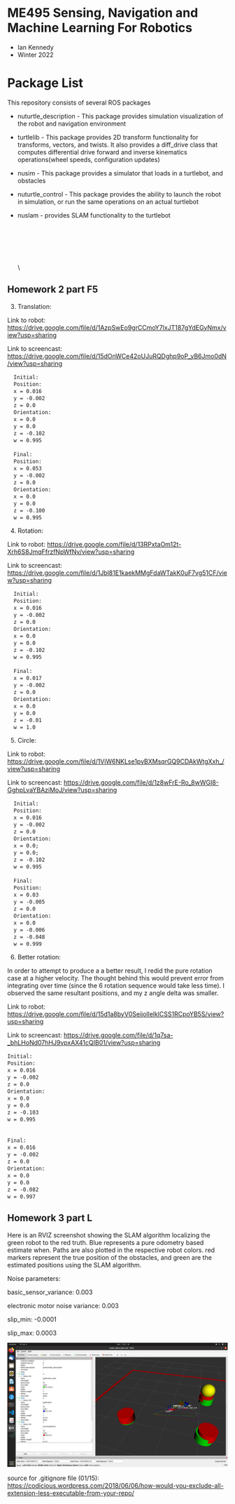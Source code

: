 # ME495 Sensing, Navigation and Machine Learning For Robotics
* Ian Kennedy
* Winter 2022



# Package List
This repository consists of several ROS packages

- nuturtle_description - This package provides simulation visualization of the robot and navigation environment

- turtlelib - This package provides 2D transform functionality for transforms, vectors, and twists. It also provides a diff_drive class that computes differential drive forward and inverse kinematics operations(wheel speeds, configuration updates)

- nusim - This package provides a simulator that loads in a turtlebot, and obstacles

- nuturtle_control - This package provides the ability to launch the robot in simulation, or run the same operations on an actual turtlebot

- nuslam - provides SLAM functionality to the turtlebot
\
\
\
\
\
\
\
\

## Homework 2 part F5

3) Translation:

Link to robot: https://drive.google.com/file/d/1AzpSwEo9grCCmoY7lxJT187gYdEGyNmx/view?usp=sharing
   
   Link to screencast: https://drive.google.com/file/d/15dOnWCe42oUJuRQDghp9oP_yB6Jmo0dN/view?usp=sharing
```
  Initial:
  Position: 
  x = 0.016
  y = -0.002
  z = 0.0
  Orientation:
  x = 0.0
  y = 0.0
  z = -0.102
  w = 0.995

  Final:
  Position:
  x = 0.053
  y = -0.002
  z = 0.0
  Orientation:
  x = 0.0
  y = 0.0
  z = -0.100
  w = 0.995
```

4) Rotation:

Link to robot: https://drive.google.com/file/d/13RPxtaOm12t-Xrh6S8JmqFfrzfNpWfNv/view?usp=sharing
   
   Link to screencast: https://drive.google.com/file/d/1Jbl81E1kaekMMgFdaWTakK0uF7vg51CF/view?usp=sharing
```
  Initial:
  Position:
  x = 0.016
  y = -0.002
  z = 0.0
  Orientation:
  x = 0.0
  y = 0.0
  z = -0.102
  w = 0.995

  Final:
  x = 0.017
  y = -0.002
  z = 0.0
  Orientation:
  x = 0.0
  y = 0.0
  z = -0.01
  w = 1.0
```

5) Circle:

  Link to robot: https://drive.google.com/file/d/1ViW6NKLse1pyBXMsqrGQ9CDAkWtgXxh_/view?usp=sharing
  
  Link to screencast: https://drive.google.com/file/d/1z8wFrE-Ro_8wWGI8-GghpLvaYBAziMoJ/view?usp=sharing

      Initial:
      Position: 
      x = 0.016
      y = -0.002
      z = 0.0
      Orientation:
      x = 0.0;
      y = 0.0;
      z = -0.102
      w = 0.995

      Final:
      Position:
      x = 0.03
      y = -0.005
      z = 0.0
      Orientation:
      x = 0.0
      y = -0.006
      z = -0.048
      w = 0.999
   


6) Better rotation:

  In order to attempt to produce a a better result, I redid the pure rotation case at a higher velocity. The thought behind this would prevent error from integrating over time (since the 6 rotation sequence would take less time). I observed  the same resultant positions, and my  z angle delta was smaller.
  
  Link to robot: https://drive.google.com/file/d/15d1a8byV0SeijollelklCSS1RCpoYB5S/view?usp=sharing
  
  Link to screencast: https://drive.google.com/file/d/1q7sa-_bhLHoNd07hHJ9vpxAX41cQIB01/view?usp=sharing

    Initial:
    Position:
    x = 0.016
    y = -0.002
    z = 0.0
    Orientation:
    x = 0.0
    y = 0.0
    z = -0.103
    w = 0.995


    Final:
    x = 0.016
    y = -0.002
    z = 0.0
    Orientation:
    x = 0.0
    y = 0.0
    z = -0.082
    w = 0.997


## Homework 3 part L

Here is an RVIZ screenshot showing the SLAM algorithm localizing the green robot to the red truth. Blue represents a pure odometry based estimate when. Paths are also plotted in the respective robot colors. red markers represent the true position of the obstacles, and green are the estimated positions using the SLAM algorithm.

Noise parameters:

basic_sensor_variance: 0.003

electronic motor noise variance: 0.003

slip_min: -0.0001

slip_max: 0.0003

![](nuslam/images/slam5.png)


























source for .gitignore file (01/15): https://codicious.wordpress.com/2018/06/06/how-would-you-exclude-all-extension-less-executable-from-your-repo/